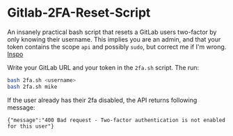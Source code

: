 # Gitlab-2FA-Reset-Script
An insanely practical bash script that resets a GitLab users two-factor by only knowing their username.
This implies you are an admin, and that your token contains the scope `api` and possibly `sudo`, but correct me if I'm wrong. [Inspo](https://docs.gitlab.com/ee/api/users.html#disable-two-factor-authentication)

Write your GitLab URL and your token in the `2fa.sh` script. The run:
````bash
bash 2fa.sh <username>
bash 2fa.sh mike
````

If the user already has their 2fa disabled, the API returns following message:
````
{"message":"400 Bad request - Two-factor authentication is not enabled for this user"}
````
